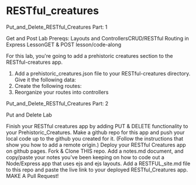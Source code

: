 # RESTful_creatures
Put_and_Delete_RESTful_Creatures Part: 1

Get and Post Lab
Prereqs:
Layouts and ControllersCRUD/RESTful Routing in Express LessonGET & POST lesson/code-along

For this lab, you're going to add a prehistoric creatures section to the RESTful-creatures app.

1. Add a prehistoric_creatures.json file to your RESTful-creatures directory. Give it the following data:
2. Create the following routes:
3. Reorganize your routes into controllers

Put_and_Delete_RESTful_Creatures Part: 2

Put and Delete Lab

Finish your RESTful creatures app by adding PUT & DELETE functionality to your Prehistoric_Creatures.
Make a github repo for this app and push your local code up to the github you created for it. (Follow the instructions that show you how to add a remote origin.)
Deploy your RESTful Creatures app on github pages.
Fork & Clone THIS repo.
Add a notes.md document, and copy/paste your notes you've been keeping on how to code out a Node/Express app that uses ejs and ejs layouts.
Add a RESTFUL_site.md file to this repo and paste the live link to your deployed RESTful_Creatures app.
MAKE A Pull Request!
